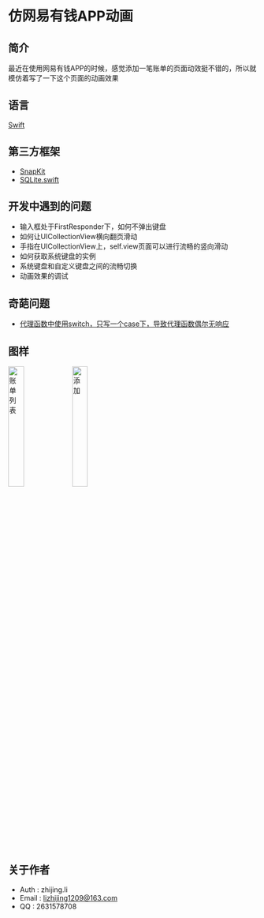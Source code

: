 # 仿网易有钱APP动画

## 简介
最近在使用网易有钱APP的时候，感觉添加一笔账单的页面动效挺不错的，所以就模仿着写了一下这个页面的动画效果

## 语言
[Swift](http://www.swift51.com/swift4.0/)
## 第三方框架
* [SnapKit](https://github.com/SnapKit/SnapKit)
* [SQLite.swift](https://github.com/stephencelis/SQLite.swift)

## 开发中遇到的问题
* 输入框处于FirstResponder下，如何不弹出键盘
* 如何让UICollectionView横向翻页滑动
* 手指在UICollectionView上，self.view页面可以进行流畅的竖向滑动
* 如何获取系统键盘的实例
* 系统键盘和自定义键盘之间的流畅切换
* 动画效果的调试

## 奇葩问题
* [代理函数中使用switch，只写一个case下，导致代理函数偶尔无响应](https://www.jianshu.com/p/cde8150f4b2a)

## 图样

<div>
  <img style="float:left margin:20" 
       src = "https://github.com/fortitude1990/tally/blob/master/images/WechatIMG6.jpeg" 
       width = "25%" 
       alt = "账单列表"/>
 <img style="float:left margin:20" 
      src = "https://github.com/fortitude1990/tally/blob/master/images/WechatIMG7.jpeg" 
      width = "25%" 
      alt = "添加"/>
</div>

## 关于作者

* Auth  : zhijing.li 
* Email : lizhijing1209@163.com 
* QQ    : 2631578708 



